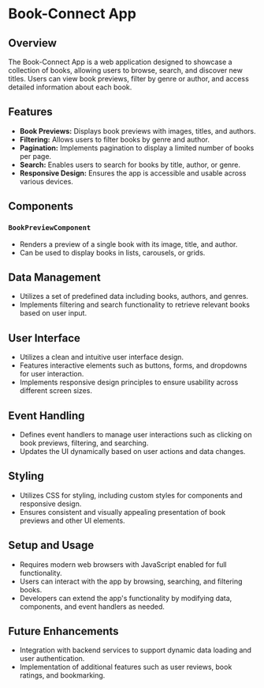# Book-Connect App

## Overview
The Book-Connect App is a web application designed to showcase a collection of books, allowing users to browse, search, and discover new titles. Users can view book previews, filter by genre or author, and access detailed information about each book.

## Features
- **Book Previews:** Displays book previews with images, titles, and authors.
- **Filtering:** Allows users to filter books by genre and author.
- **Pagination:** Implements pagination to display a limited number of books per page.
- **Search:** Enables users to search for books by title, author, or genre.
- **Responsive Design:** Ensures the app is accessible and usable across various devices.

## Components
### `BookPreviewComponent`
- Renders a preview of a single book with its image, title, and author.
- Can be used to display books in lists, carousels, or grids.

## Data Management
- Utilizes a set of predefined data including books, authors, and genres.
- Implements filtering and search functionality to retrieve relevant books based on user input.

## User Interface
- Utilizes a clean and intuitive user interface design.
- Features interactive elements such as buttons, forms, and dropdowns for user interaction.
- Implements responsive design principles to ensure usability across different screen sizes.

## Event Handling
- Defines event handlers to manage user interactions such as clicking on book previews, filtering, and searching.
- Updates the UI dynamically based on user actions and data changes.

## Styling
- Utilizes CSS for styling, including custom styles for components and responsive design.
- Ensures consistent and visually appealing presentation of book previews and other UI elements.

## Setup and Usage
- Requires modern web browsers with JavaScript enabled for full functionality.
- Users can interact with the app by browsing, searching, and filtering books.
- Developers can extend the app's functionality by modifying data, components, and event handlers as needed.

## Future Enhancements
- Integration with backend services to support dynamic data loading and user authentication.
- Implementation of additional features such as user reviews, book ratings, and bookmarking.
